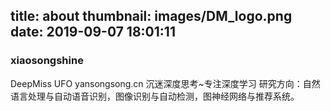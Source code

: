 title: about
thumbnail: images/DM_logo.png
date: 2019-09-07 18:01:11
---

### xiaosongshine

DeepMiss UFO yansongsong.cn 沉迷深度思考~专注深度学习 研究方向：自然语言处理与自动语音识别，图像识别与自动检测，图神经网络与推荐系统。
